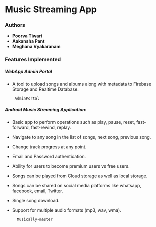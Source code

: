 # Music Streaming App


### Authors
* **Poorva Tiwari** 
* **Aakansha Pant**
* **Meghana Vyakaranam**

### Features Implemented
##### WebApp Admin Portal
- A tool to upload songs and albums along with metadata to Firebase Storage and Realtime Database.

       AdminPortal 

##### Android Music Streaming Application: 
- Basic app to perform operations such as play, pause, reset, fast-forward, fast-rewind, replay. 
- Navigate to any song in the list of songs, next song, previous song.
- Change track progress at any point.
- Email and Password authentication.
- Ability for users to become premium users vs free users.
- Songs can be played from Cloud storage as well as local storage.
- Songs can be shared on social media platforms like whatsapp, facebook, email, Twitter.
- Single song download.
- Support for multiple audio formats (mp3, wav, wma).
    
        Musically-master